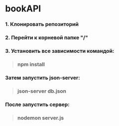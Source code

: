 # bookAPI
### 1. Клонировать репозиторий
### 2. Перейти к корневой папке "/"
### 3. Установить все зависимости командой:
> ### npm install 
### Затем запустить json-server:
> ### json-server db.json
### После запустить сервер:
> ### nodemon server.js
